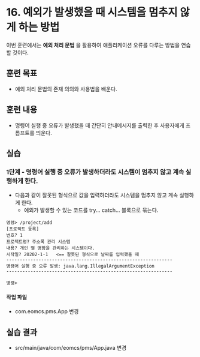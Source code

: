 # 16. 예외가 발생했을 때 시스템을 멈추지 않게 하는 방법

이번 훈련에서는 **예외 처리 문법** 을 활용하여
애플리케이션 오류를 다루는 방법을 연습할 것이다.

## 훈련 목표

- 예외 처리 문법의 존재 의의와 사용법을 배운다.


## 훈련 내용

- 명령어 실행 중 오류가 발생했을 때 간단히 안내메시지를 출력한 후 사용자에게 프롬프트를 띄운다.

## 실습


### 1단계 - 명령어 실행 중 오류가 발생하더라도 시스템이 멈추지 않고 계속 실행하게 한다.


- 다음과 같이 잘못된 형식으로 값을 입력하더라도 시스템을 멈추지 않고 계속 실행하게 한다.
  - 예외가 발생할 수 있는 코드를 try... catch... 블록으로 묶는다.

```
명령> /project/add
[프로젝트 등록]
번호? 1
프로젝트명? 주소록 관리 시스템
내용? 개인 별 명함을 관리하는 시스템이다.
시작일? 20202-1-1   <== 잘못된 형식으로 날짜를 입력했을 때
--------------------------------------------------------------
명령어 실행 중 오류 발생: java.lang.IllegalArgumentException
--------------------------------------------------------------

명령>
```

#### 작업 파일

- com.eomcs.pms.App 변경


## 실습 결과

- src/main/java/com/eomcs/pms/App.java 변경
